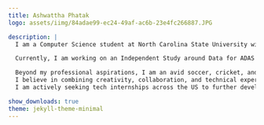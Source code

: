 ```yaml
---
title: Ashwattha Phatak
logo: assets/iimg/84adae99-ec24-49af-ac6b-23e4fc266887.JPG

description: |
  I am a Computer Science student at North Carolina State University with a passion for exploring the frontiers of technology.  With experience as a Site Reliability Engineer and a solid foundation in Computer Vision, Machine Learning, and Operating Systems, I am eager to drive innovations in autonomous vehicles and system-level software. My curiosity fuels my commitment to staying updated with the latest advancements in tech, constantly seeking opportunities to learn and contribute to cutting-edge solutions.

  Currently, I am working on an Independent Study around Data for ADAS and related models, Parallel Systems, Autonomous Driving as part of my coursework at NCSU. I am also learning about Golang in an effort to make a robust application "SchedSync" - which you can check out on my Github. In my previous semester, I got experience in Software Engineering, Operating Systems, and Social Computing and Decentralised AI. 

  Beyond my professional aspirations, I am an avid soccer, cricket, and Formula 1 fan, as well as a passionate trekker and traveler, always eager to explore new places and perspectives.  
  I believe in combining creativity, collaboration, and technical expertise to make a meaningful impact.  
  I am actively seeking tech internships across the US to further develop my skills and contribute to transformative projects. Let’s connect and create something extraordinary together!

show_downloads: true
theme: jekyll-theme-minimal
---
```

